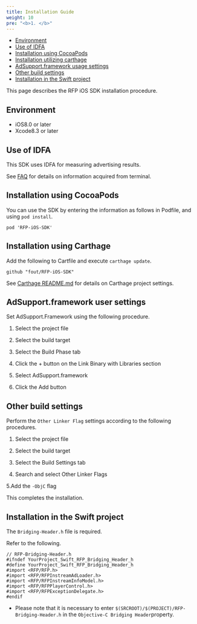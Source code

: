 ```yaml
---
title: Installation Guide
weight: 10
pre: "<b>1. </b>"
---
```


* [Environment](#env)
* [Use of IDFA](#idfa)
* [Installation using CocoaPods](#cocoapods)
* [Installation utilizing carthage](#carthage)
* [AdSupport.framework usage settings](#adsupport)
* [Other build settings](#buildsettings)
* [Installation in the Swift project](#swiftpj)

This page describes the RFP iOS SDK installation procedure.

<a name="env"></a>
## Environment
* iOS8.0 or later
* Xcode8.3 or later

<a name="idfa"></a>
## Use of IDFA

This SDK uses IDFA for measuring advertising results.

See [FAQ](../faq/#info) for details on information acquired from terminal.

<a name="cocoapods"></a>
## Installation using CocoaPods

You can use the SDK by entering the information as follows in Podfile, and using `pod install`.

```
pod 'RFP-iOS-SDK'
```

<a name="carthage"></a>
## Installation using Carthage

Add the following to Cartfile and execute `carthage update`.

```
github "fout/RFP-iOS-SDK"
```

See [Carthage README.md](https://github.com/Carthage/Carthage/blob/master/README.md) for details on Carthage project settings.

<a name="adsupport"></a>
## AdSupport.framework user settings

Set AdSupport.Framework using the following procedure.

1. Select the project file

2. Select the build target

3. Select the Build Phase tab

4. Click the + button on the Link Binary with Libraries section

5. Select AdSupport.framework

6. Click the Add button

<a name="buildsettings"></a>
## Other build settings

Perform the `Other Linker Flag` settings according to the following procedures.

1. Select the project file

2. Select the build target

3. Select the Build Settings tab

4. Search and select Other Linker Flags

5.Add the  `-ObjC` flag

This completes the installation.

<a name="swiftpj"></a>
## Installation in the Swift project

The `Bridging-Header.h` file is required.

Refer to the following.

```objc
// RFP-Bridging-Header.h
#ifndef YourProject_Swift_RFP_Bridging_Header_h
#define YourProject_Swift_RFP_Bridging_Header_h
#import <RFP/RFP.h>
#import <RFP/RFPInstreamAdLoader.h>
#import <RFP/RFPInstreamInfoModel.h>
#import <RFP/RFPPlayerControl.h>
#import <RFP/RFPExceptionDelegate.h>
#endif
```

- Please note that it is necessary to enter `$(SRCROOT)/$(PROJECT)/RFP-Bridging-Header.h` in the  `Objective-C Bridging Header`property.

